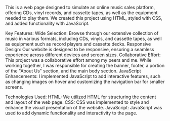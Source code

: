This is a web page designed to simulate an online music sales platform, offering CDs, vinyl records, and cassette tapes, as well as the equipment needed to play them. We created this project using HTML, styled with CSS, and added functionality with JavaScript.

Key Features: Wide Selection: Browse through our extensive collection of music in various formats, including CDs, vinyls, and cassette tapes, as well as equipment such as record players and cassette decks. Responsive Design: Our website is designed to be responsive, ensuring a seamless experience across different devices and screen sizes. Collaborative Effort: This project was a collaborative effort among my peers and me. While working together, I was responsible for creating the banner, footer, a portion of the "About Us" section, and the main body section. JavaScript Enhancements: I implemented JavaScript to add interactive features, such as changing images on hover and customizing the navigation bar for smaller screens.

Technologies Used: HTML: We utilized HTML for structuring the content and layout of the web page. CSS: CSS was implemented to style and enhance the visual presentation of the website. JavaScript: JavaScript was used to add dynamic functionality and interactivity to the page.
